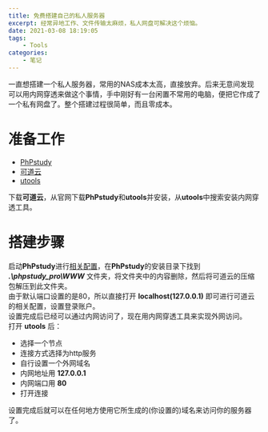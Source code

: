 ```yaml
---
title: 免费搭建自己的私人服务器
excerpt: 经常异地工作、文件传输太麻烦，私人网盘可解决这个烦恼。
date: 2021-03-08 18:19:05
tags:
    - Tools
categories:
    - 笔记
---
```



<!-- more -->
一直想搭建一个私人服务器，常用的NAS成本太高，直接放弃。后来无意间发现可以用内网穿透来做这个事情，手中刚好有一台闲置不常用的电脑，便把它作成了一个私有网盘了。整个搭建过程很简单，而且零成本。

# 准备工作
* [PhPstudy](https://www.xp.cn/)
* [可道云](https://kodcloud.com/download/)
* [utools](https://u.tools/)   

下载**可道云**，从官网下载**PhPstudy**和**utools**并安装，从**utools**中搜索安装内网穿透工具。
# 搭建步骤
启动**PhPstudy**进行[相关配置](https://www.xp.cn/wenda/394.html)，在**PhPstudy**的安装目录下找到 ***.\phpstudy_pro\WWW*** 文件夹，将文件夹中的内容删除，然后将可道云的压缩包解压到此文件夹。   
由于默认端口设置的是80，所以直接打开 **localhost(127.0.0.1)** 即可进行可道云的相关配置，设置登录账户。   
设置完成后已经可以通过内网访问了，现在用内网穿透工具来实现外网访问。   
打开 **utools** 后：
* 选择一个节点
* 连接方式选择为http服务
* 自行设置一个外网域名
* 内网地址用 **127.0.0.1**
* 内网端口用 **80**
* 打开连接

设置完成后就可以在任何地方使用它所生成的(你设置的)域名来访问你的服务器了。